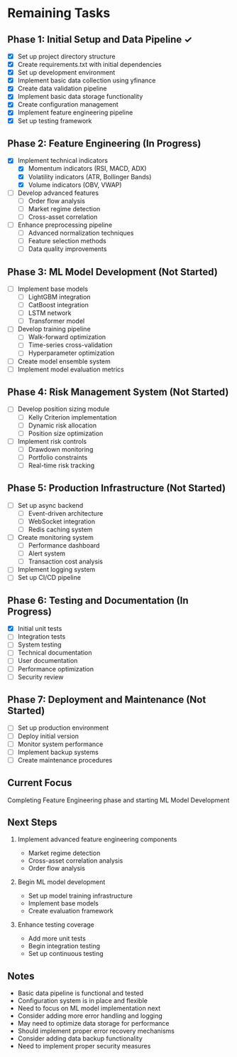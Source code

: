 # Remaining Tasks

## Phase 1: Initial Setup and Data Pipeline ✓
- [x] Set up project directory structure
- [x] Create requirements.txt with initial dependencies
- [x] Set up development environment
- [x] Implement basic data collection using yfinance
- [x] Create data validation pipeline
- [x] Implement basic data storage functionality
- [x] Create configuration management
- [x] Implement feature engineering pipeline
- [x] Set up testing framework

## Phase 2: Feature Engineering (In Progress)
- [x] Implement technical indicators
  - [x] Momentum indicators (RSI, MACD, ADX)
  - [x] Volatility indicators (ATR, Bollinger Bands)
  - [x] Volume indicators (OBV, VWAP)
- [ ] Develop advanced features
  - [ ] Order flow analysis
  - [ ] Market regime detection
  - [ ] Cross-asset correlation
- [ ] Enhance preprocessing pipeline
  - [ ] Advanced normalization techniques
  - [ ] Feature selection methods
  - [ ] Data quality improvements

## Phase 3: ML Model Development (Not Started)
- [ ] Implement base models
  - [ ] LightGBM integration
  - [ ] CatBoost integration
  - [ ] LSTM network
  - [ ] Transformer model
- [ ] Develop training pipeline
  - [ ] Walk-forward optimization
  - [ ] Time-series cross-validation
  - [ ] Hyperparameter optimization
- [ ] Create model ensemble system
- [ ] Implement model evaluation metrics

## Phase 4: Risk Management System (Not Started)
- [ ] Develop position sizing module
  - [ ] Kelly Criterion implementation
  - [ ] Dynamic risk allocation
  - [ ] Position size optimization
- [ ] Implement risk controls
  - [ ] Drawdown monitoring
  - [ ] Portfolio constraints
  - [ ] Real-time risk tracking

## Phase 5: Production Infrastructure (Not Started)
- [ ] Set up async backend
  - [ ] Event-driven architecture
  - [ ] WebSocket integration
  - [ ] Redis caching system
- [ ] Create monitoring system
  - [ ] Performance dashboard
  - [ ] Alert system
  - [ ] Transaction cost analysis
- [ ] Implement logging system
- [ ] Set up CI/CD pipeline

## Phase 6: Testing and Documentation (In Progress)
- [x] Initial unit tests
- [ ] Integration tests
- [ ] System testing
- [ ] Technical documentation
- [ ] User documentation
- [ ] Performance optimization
- [ ] Security review

## Phase 7: Deployment and Maintenance (Not Started)
- [ ] Set up production environment
- [ ] Deploy initial version
- [ ] Monitor system performance
- [ ] Implement backup systems
- [ ] Create maintenance procedures

## Current Focus
Completing Feature Engineering phase and starting ML Model Development

## Next Steps
1. Implement advanced feature engineering components
   - Market regime detection
   - Cross-asset correlation analysis
   - Order flow analysis

2. Begin ML model development
   - Set up model training infrastructure
   - Implement base models
   - Create evaluation framework

3. Enhance testing coverage
   - Add more unit tests
   - Begin integration testing
   - Set up continuous testing

## Notes
- Basic data pipeline is functional and tested
- Configuration system is in place and flexible
- Need to focus on ML model implementation next
- Consider adding more error handling and logging
- May need to optimize data storage for performance
- Should implement proper error recovery mechanisms
- Consider adding data backup functionality
- Need to implement proper security measures
